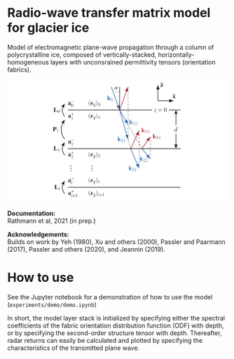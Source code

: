 # Radio-wave transfer matrix model for glacier ice
Model of electromagnetic plane-wave propagation through a column of polycrystalline ice, composed of vertically-stacked, horizontally-homogeneous layers with unconsrained permittivity tensors (orientation fabrics).

![image](githubimg.jpg)

**Documentation:**<br>
Rathmann et al, 2021 (in prep.)

**Acknowledgements:**<br>
Builds on work by Yeh (1980), Xu and others (2000), Passler and Paarmann (2017), Passler and others (2020), and Jeannin (2019).

# How to use

See the Jupyter notebook for a demonstration of how to use the model (`experiments/demo/demo.ipynb`)

In short, the model layer stack is initialized by specifying either the spectral coefficients of the fabric orientation distribution function (ODF) with depth, or by specifying the second-order structure tensor with depth. 
Thereafter, radar returns can easily be calculated and plotted by specifying the characteristics of the transmitted plane wave.

